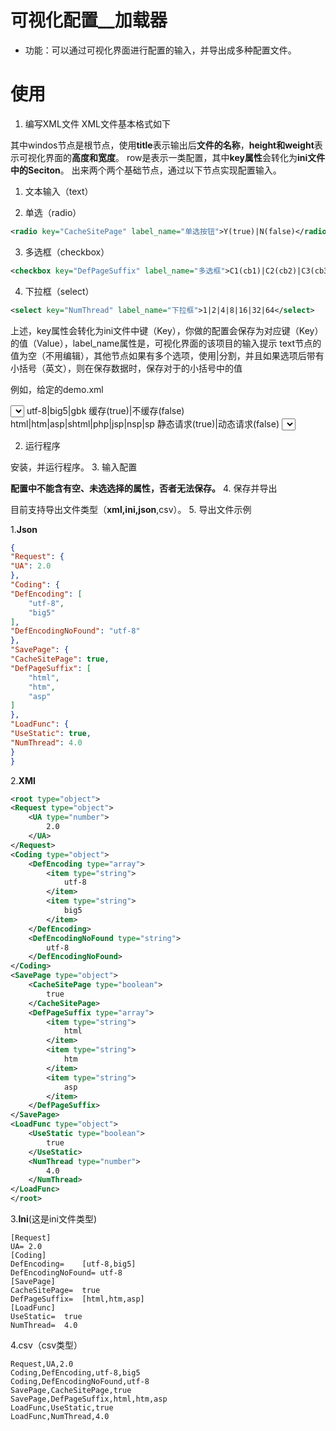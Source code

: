 # 可视化配置__加载器
- 功能：可以通过可视化界面进行配置的输入，并导出成多种配置文件。

# 使用
1. 编写XML文件
XML文件基本格式如下
<?xml version="1.0" encoding="utf-8"?>
<windows title="" height="" widht="">
	<row key="">
	</row>
</windows>

其中windos节点是根节点，使用**title**表示输出后**文件的名称**，**height和weight**表示可视化界面的**高度和宽度**。
row是表示一类配置，其中**key属性**会转化为**ini文件中的Seciton**。
出来两个两个基础节点，通过以下节点实现配置输入。

1. 文本输入（text）

<text key="DefEncodingNoFound" label_name="文本框"></text>

2. 单选（radio）
```xml
<radio key="CacheSitePage" label_name="单选按钮">Y(true)|N(false)</radio>
```
3. 多选框（checkbox）
```xml
<checkbox key="DefPageSuffix" label_name="多选框">C1(cb1)|C2(cb2)|C3(cb3)</checkbox>	
```
4. 下拉框（select）
```xml
<select key="NumThread" label_name="下拉框">1|2|4|8|16|32|64</select>
```

上述，key属性会转化为ini文件中键（Key），你做的配置会保存为对应键（Key）的值（Value），label_name属性是，可视化界面的该项目的输入提示
text节点的值为空（不用编辑），其他节点如果有多个选项，使用|分割，并且如果选项后带有小括号（英文），则在保存数据时，保存对于的小括号中的值

例如，给定的demo.xml
<?xml version="1.0" encoding="utf-8"?>
<windows title="演示配置" height="550" widht="500">
<row key="Request">
	<select key="UA" label_name="UA选择">随机生成(1)|来源于文件(2)</select>
</row>
<row key="Coding">
	<checkbox key="DefEncoding" label_name="默认使用编码">utf-8|big5|gbk</checkbox>
	<text key="DefEncodingNoFound" label_name="编码不确定，强制使用"></text>
</row>
<row key="SavePage">
	<radio key="CacheSitePage" label_name="是否缓存网页">缓存(true)|不缓存(false)</radio>
	<checkbox key="DefPageSuffix" label_name="允许缓存的网页后缀">html|htm|asp|shtml|php|jsp|nsp|sp</checkbox>
</row>
<row key="LoadFunc">
	<radio key="UseStatic" label_name="静态请求">静态请求(true)|动态请求(false)</radio>
	<select key="NumThread" label_name="请求线程数量">1|2|4|8|16|32|64l</select>
</row>
</windows>

2. 运行程序

安装，并运行程序。
3. 输入配置

**配置中不能含有空、未选选择的属性，否者无法保存。**
4. 保存并导出

目前支持导出文件类型（**xml,ini,json**,csv）。
5. 导出文件示例

1.**Json**
```json
{
"Request": {
"UA": 2.0
},
"Coding": {
"DefEncoding": [
    "utf-8",
    "big5"
],
"DefEncodingNoFound": "utf-8"
},
"SavePage": {
"CacheSitePage": true,
"DefPageSuffix": [
    "html",
    "htm",
    "asp"
]
},
"LoadFunc": {
"UseStatic": true,
"NumThread": 4.0
}
}
```
2.**XMl**
```xml
<root type="object">
<Request type="object">
	<UA type="number">
		2.0
	</UA>
</Request>
<Coding type="object">
	<DefEncoding type="array">
		<item type="string">
			utf-8
		</item>
		<item type="string">
			big5
		</item>
	</DefEncoding>
	<DefEncodingNoFound type="string">
		utf-8
	</DefEncodingNoFound>
</Coding>
<SavePage type="object">
	<CacheSitePage type="boolean">
		true
	</CacheSitePage>
	<DefPageSuffix type="array">
		<item type="string">
			html
		</item>
		<item type="string">
			htm
		</item>
		<item type="string">
			asp
		</item>
	</DefPageSuffix>
</SavePage>
<LoadFunc type="object">
	<UseStatic type="boolean">
		true
	</UseStatic>
	<NumThread type="number">
		4.0
	</NumThread>
</LoadFunc>
</root>
```
3.**Ini**(这是ini文件类型)
```
[Request]
UA=	2.0
[Coding]
DefEncoding=	[utf-8,big5]
DefEncodingNoFound=	utf-8
[SavePage]
CacheSitePage=	true
DefPageSuffix=	[html,htm,asp]
[LoadFunc]
UseStatic=	true
NumThread=	4.0
```
4.csv（csv类型）
```
Request,UA,2.0
Coding,DefEncoding,utf-8,big5
Coding,DefEncodingNoFound,utf-8
SavePage,CacheSitePage,true
SavePage,DefPageSuffix,html,htm,asp
LoadFunc,UseStatic,true
LoadFunc,NumThread,4.0
```






















